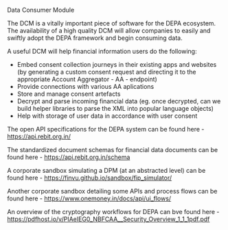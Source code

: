 Data Consumer Module

The DCM is a vitally important piece of software for the DEPA ecosystem.  The availability of a high quality DCM will allow companies to easily and swiftly adopt the DEPA framework and begin consuming data.

A useful DCM will help financial information users do the following:
- Embed consent collection journeys in their existing apps and websites (by generating a custom consent request and directing it to the appropriate Account Aggregator - AA - endpoint)
- Provide connections with various AA aplications
- Store and manage consent artefacts
- Decrypt and parse incoming financial data (eg. once decrypted, can we build helper libraries to parse the XML into popular language objects)
- Help with storage of user data in accordance with user consent

The open API specifications for the DEPA system can be found here - https://api.rebit.org.in/

The standardized document schemas for financial data documents can be found here - https://api.rebit.org.in/schema

A corporate sandbox simulating a DPM (at an abstracted level) can be found here - https://finvu.github.io/sandbox/fip_simulator/

Another corporate sandbox detailing some APIs and process flows can be found here - https://www.onemoney.in/docs/api/ui_flows/

An overview of the cryptography workflows for DEPA can bve found here - https://pdfhost.io/v/PIAeIEG0_NBFCAA__Security_Overview_1_1_1pdf.pdf
